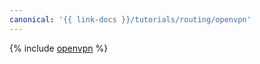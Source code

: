```yaml
---
canonical: '{{ link-docs }}/tutorials/routing/openvpn'
---
```


{% include [openvpn](../../_tutorials/infrastructure/openvpn.md) %}
